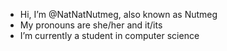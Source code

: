 - Hi, I’m @NatNatNutmeg, also known as Nutmeg
- My pronouns are she/her and it/its
- I’m currently a student in computer science
